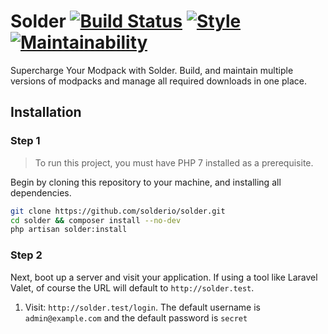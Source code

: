 # Solder [![Build Status](https://travis-ci.org/solderio/solder.svg?branch=master)](https://travis-ci.org/solderio/solder) [![Style](https://styleci.io/repos/32042637/shield?style=flat&branch=master)](https://styleci.io/repos/32042637) [![Maintainability](https://api.codeclimate.com/v1/badges/583fba700663d63e4b6c/maintainability)](https://codeclimate.com/github/solderio/solder/maintainability)

Supercharge Your Modpack with Solder. Build, and maintain multiple versions of modpacks and manage all required downloads in one place. 

## Installation

### Step 1

> To run this project, you must have PHP 7 installed as a prerequisite.

Begin by cloning this repository to your machine, and installing all dependencies.

```bash
git clone https://github.com/solderio/solder.git
cd solder && composer install --no-dev
php artisan solder:install
```

### Step 2

Next, boot up a server and visit your application. If using a tool like Laravel Valet, of course the URL will default to `http://solder.test`. 

1. Visit: `http://solder.test/login`. The default username is `admin@example.com` and the default password is `secret`
